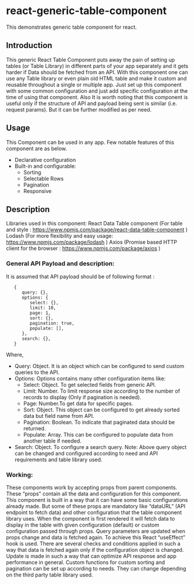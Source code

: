 # react-generic-table-component

This demonstrates generic table component for react.

## Introduction

This generic React Table Component puts away the pain of setting up tables (or Table Library) in different parts of your app separately and it gets harder if Data should be fetched from an API. With this component one can use any Table library or even plain old HTML table and make it custom and reusable throughout a single or multiple app. Just set up this component with some common configuration and just add specific configuration at the time of using that component.
Also It is worth noting that this component is useful only if the structure of API and payload being sent is similar (i.e. request params). But it can be further modified as per need.

## Usage

This Component can be used in any app. Few notable features of this component are as below.

-  Declarative configuration
-  Built-in and configurable:
   -  Sorting
   -  Selectable Rows
   -  Pagination
   -  Responsive

## Description

Libraries used in this component:
React Data Table component (For table and style : https://www.npmjs.com/package/react-data-table-component )
Lodash (For more flexibility and easy usage: https://www.npmjs.com/package/lodash )
Axios (Promise based HTTP client for the browser : https://www.npmjs.com/package/axios )

### General API Payload and description:

It is assumed that API payload should be of following format :
```
   {
      query: {},
      options: {
         select: {},
         limit: 10,
         page: 1,
         sort: {},
         pagination: true,
         populate: [],
      },
      search: {},
   }
```
Where,

-  Query: Object. It is an object which can be configured to send custom queries to the API.
-  Options: Options contains many other configuration items like:
   -  Select: Object. To get selected fields from generic API.
   -  Limit: Number. To limit response size according to the number of records to display (Only if pagination is needed).
   -  Page: Number.To get data for specific pages.
   -  Sort: Object. This object can be configured to get already sorted data but field name from API.
   -  Pagination: Boolean. To indicate that paginated data should be returned.
   -  Populate: Array. This can be configured to populate data from another table if needed.
-  Search: Object. To configure a search query.
   Note: Above query object can be changed and configured according to need and API requirements and table library used.

### Working:

These components work by accepting props from parent components. These “props” contain all the data and configuration for this component.
This component is built in a way that it can have some basic configurations already made. But some of these props are mandatory like “dataURL” (API endpoint to fetch data) and other configuration that the table component library uses.
When the component is first rendered it will fetch data to display in the table with given configuration (default) or custom configuration passed through props.
Query parameters are updated when props change and data is fetched again. To achieve this React “useEffect” hook is used. There are several checks and conditions applied in such a way that data is fetched again only if the configuration object is changed. Update is made in such a way that can optimize API response and app performance in general.
Custom functions for custom sorting and pagination can be set up according to needs. They can change depending on the third party table library used.
